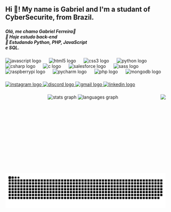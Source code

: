 <h2 align="left">Hi 👋! My name is Gabriel and I'm a studant of CyberSecurite, from Brazil.</h2>

###

<h5 align="left">Olá, me chamo Gabriel Ferreira👋<br>🔭 Hoje estudo back-end<br>🌱 Estudando Python, PHP, JavaScript<br>e SQL.</h5>

###

<div align="left">
  <img src="https://cdn.jsdelivr.net/gh/devicons/devicon/icons/javascript/javascript-original.svg" height="32" alt="javascript logo"  />
  <img width="16" />
  <img src="https://cdn.jsdelivr.net/gh/devicons/devicon/icons/html5/html5-original.svg" height="32" alt="html5 logo"  />
  <img width="16" />
  <img src="https://cdn.jsdelivr.net/gh/devicons/devicon/icons/css3/css3-original.svg" height="32" alt="css3 logo"  />
  <img width="16" />
  <img src="https://cdn.jsdelivr.net/gh/devicons/devicon/icons/python/python-original.svg" height="32" alt="python logo"  />
  <img width="16" />
  <img src="https://cdn.jsdelivr.net/gh/devicons/devicon/icons/csharp/csharp-original.svg" height="32" alt="csharp logo"  />
  <img width="16" />
  <img src="https://cdn.jsdelivr.net/gh/devicons/devicon/icons/c/c-original.svg" height="32" alt="c logo"  />
  <img width="16" />
  <img src="https://cdn.jsdelivr.net/gh/devicons/devicon/icons/salesforce/salesforce-original.svg" height="32" alt="salesforce logo"  />
  <img width="16" />
  <img src="https://cdn.jsdelivr.net/gh/devicons/devicon/icons/sass/sass-original.svg" height="32" alt="sass logo"  />
  <img width="16" />
  <img src="https://cdn.jsdelivr.net/gh/devicons/devicon/icons/raspberrypi/raspberrypi-original.svg" height="32" alt="raspberrypi logo"  />
  <img width="16" />
  <img src="https://cdn.jsdelivr.net/gh/devicons/devicon/icons/pycharm/pycharm-original.svg" height="32" alt="pycharm logo"  />
  <img width="16" />
  <img src="https://cdn.jsdelivr.net/gh/devicons/devicon/icons/php/php-original.svg" height="32" alt="php logo"  />
  <img width="16" />
  <img src="https://cdn.jsdelivr.net/gh/devicons/devicon/icons/mongodb/mongodb-original.svg" height="32" alt="mongodb logo"  />
</div>

###

<div align="left">
  <a href="https://www.instagram.com/ze_do_espetin/" target="_blank">
    <img src="https://img.shields.io/static/v1?message=Instagram&logo=instagram&label=&color=E4405F&logoColor=white&labelColor=&style=for-the-badge" height="35" alt="instagram logo"  />
  </a>
  <a href="https://discord.gg/BaQhQ2NY" target="_blank">
    <img src="https://img.shields.io/static/v1?message=Discord&logo=discord&label=&color=7289DA&logoColor=white&labelColor=&style=for-the-badge" height="35" alt="discord logo"  />
  </a>
  <a href="gabrielflink14@gmail.com" target="_blank">
    <img src="https://img.shields.io/static/v1?message=Gmail&logo=gmail&label=&color=D14836&logoColor=white&labelColor=&style=for-the-badge" height="35" alt="gmail logo"  />
  </a>
  <a href="https://www.linkedin.com/in/gabriel-ferreira-dos-santos-7a5945316/" target="_blank">
    <img src="https://img.shields.io/static/v1?message=LinkedIn&logo=linkedin&label=&color=0077B5&logoColor=white&labelColor=&style=for-the-badge" height="35" alt="linkedin logo"  />
  </a>
</div>

###

<img align="right" height="247" src="https://miro.medium.com/v2/resize:fit:640/format:webp/0*smxCUmqplJU2z6ZU.gif"  />

###

<div align="center">
  <img src="https://github-readme-stats.vercel.app/api?username=CodeByGabriel&hide_title=false&hide_rank=false&show_icons=true&include_all_commits=true&count_private=true&disable_animations=false&theme=aura&locale=en&hide_border=true" height="150" alt="stats graph"  />
  <img src="https://github-readme-stats.vercel.app/api/top-langs?username=CodeByGabriel&locale=en&hide_title=false&layout=compact&card_width=320&langs_count=6&theme=aura&hide_border=false" height="162" alt="languages graph"  />
</div>

###
<div align="center"> 
  <img src="https://raw.githubusercontent.com/platane/snk/output/github-contribution-grid-snake-dark.svg" alt="Snake animation" /> 
</div>

###
